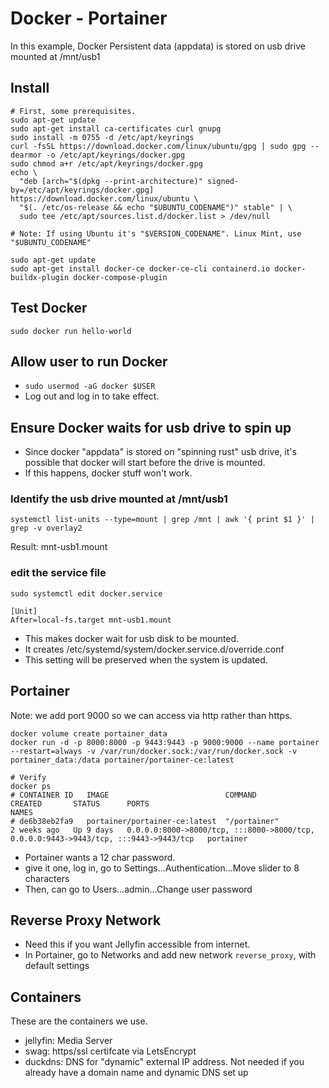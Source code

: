 # Docker - Portainer
In this example, Docker Persistent data (appdata) is stored on usb drive mounted at /mnt/usb1

## Install
```
# First, some prerequisites.
sudo apt-get update
sudo apt-get install ca-certificates curl gnupg
sudo install -m 0755 -d /etc/apt/keyrings
curl -fsSL https://download.docker.com/linux/ubuntu/gpg | sudo gpg --dearmor -o /etc/apt/keyrings/docker.gpg
sudo chmod a+r /etc/apt/keyrings/docker.gpg
echo \
  "deb [arch="$(dpkg --print-architecture)" signed-by=/etc/apt/keyrings/docker.gpg] https://download.docker.com/linux/ubuntu \
  "$(. /etc/os-release && echo "$UBUNTU_CODENAME")" stable" | \
  sudo tee /etc/apt/sources.list.d/docker.list > /dev/null

# Note: If using Ubuntu it's "$VERSION_CODENAME". Linux Mint, use "$UBUNTU_CODENAME"

sudo apt-get update
sudo apt-get install docker-ce docker-ce-cli containerd.io docker-buildx-plugin docker-compose-plugin
```

## Test Docker
`sudo docker run hello-world`

## Allow user to run Docker
- `sudo usermod -aG docker $USER`
- Log out and log in to take effect.

## Ensure Docker waits for usb drive to spin up
- Since docker "appdata" is stored on "spinning rust" usb drive,
it's possible that docker will start before the drive is mounted.
- If this happens, docker stuff won't work.

### Identify the usb drive mounted at /mnt/usb1
`systemctl list-units --type=mount | grep /mnt | awk '{ print $1 }' | grep -v overlay2`

Result: mnt-usb1.mount

### edit the service file
```
sudo systemctl edit docker.service

[Unit]
After=local-fs.target mnt-usb1.mount
```
- This makes docker wait for usb disk to be mounted.
- It creates /etc/systemd/system/docker.service.d/override.conf
- This setting will be preserved when the system is updated.

## Portainer

Note: we add port 9000 so we can access via http rather than https.

```
docker volume create portainer_data
docker run -d -p 8000:8000 -p 9443:9443 -p 9000:9000 --name portainer --restart=always -v /var/run/docker.sock:/var/run/docker.sock -v portainer_data:/data portainer/portainer-ce:latest

# Verify
docker ps
# CONTAINER ID   IMAGE                          COMMAND                  CREATED       STATUS      PORTS                                                                                  NAMES             
# de6b38eb2fa9   portainer/portainer-ce:latest  "/portainer"             2 weeks ago   Up 9 days   0.0.0.0:8000->8000/tcp, :::8000->8000/tcp, 0.0.0.0:9443->9443/tcp, :::9443->9443/tcp   portainer
```

- Portainer wants a 12 char password.
- give it one, log in, go to Settings...Authentication...Move slider to 8 characters
- Then, can go to Users...admin...Change user password

## Reverse Proxy Network
- Need this if you want Jellyfin accessible from internet.
- In Portainer, go to Networks and add new network `reverse_proxy`, with default settings

## Containers
These are the containers we use.
- jellyfin: Media Server
- swag: https/ssl certifcate via LetsEncrypt
- duckdns: DNS for "dynamic" external IP address.
Not needed if you already have a domain name and dynamic DNS set up

